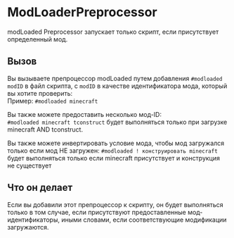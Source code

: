 # ModLoaderPreprocessor

modLoaded Preprocessor запускает только скрипт, если присутствует определенный мод.

## Вызов

Вы вызываете препроцессор modLoaded путем добавления `#modloaded modID` в файл скрипта, с `modID` в качестве идентификатора мода, который вы хотите проверить:  
Пример: `#modloaded minecraft`

Вы также можете предоставить несколько мод-ID:  
`#modloaded minecraft tconstruct` будет выполняться только при загрузке minecraft AND tconstruct.

Вы также можете инвертировать условие мода, чтобы мод загружался только если мод НЕ загружен: `#modloaded ! конструировать minecraft` будет выполняться только если minecraft присутствует и конструкция не существует

## Что он делает

Если вы добавили этот препроцессор к скрипту, он будет выполняться только в том случае, если присутствуют предоставленные мод-идентификаторы, иными словами, если соответствующие модификации загружаются.